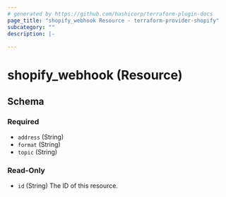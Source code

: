 ```yaml
---
# generated by https://github.com/hashicorp/terraform-plugin-docs
page_title: "shopify_webhook Resource - terraform-provider-shopify"
subcategory: ""
description: |-
  
---
```


# shopify_webhook (Resource)





<!-- schema generated by tfplugindocs -->
## Schema

### Required

- `address` (String)
- `format` (String)
- `topic` (String)

### Read-Only

- `id` (String) The ID of this resource.
